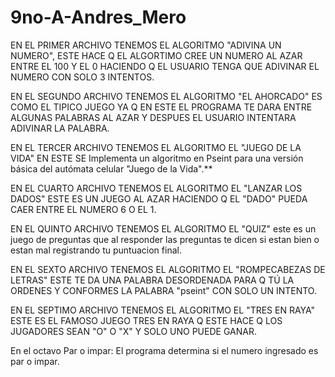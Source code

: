 # 9no-A-Andres_Mero

EN EL PRIMER ARCHIVO TENEMOS EL ALGORITMO "ADIVINA UN NUMERO", ESTE HACE Q EL ALGORTIMO CREE UN NUMERO AL AZAR ENTRE EL 100 Y EL 0 HACIENDO Q EL USUARIO TENGA QUE ADIVINAR EL NUMERO CON SOLO 3 INTENTOS.

EN EL SEGUNDO ARCHIVO TENEMOS EL ALGORITMO "EL AHORCADO" ES COMO EL TIPICO JUEGO YA Q EN ESTE EL PROGRAMA TE DARA ENTRE ALGUNAS PALABRAS AL AZAR Y DESPUES EL USUARIO INTENTARA ADIVINAR LA PALABRA.

EN EL TERCER ARCHIVO TENEMOS EL ALGORITMO EL "JUEGO DE LA VIDA" EN ESTE SE Implementa un algoritmo en Pseint para una versión básica del autómata celular "Juego de la Vida".**

EN EL CUARTO ARCHIVO TENEMOS EL ALGORITMO EL "LANZAR LOS DADOS" ESTE ES UN JUEGO AL AZAR HACIENDO Q EL "DADO" PUEDA CAER ENTRE EL NUMERO 6 O EL 1.

EN EL QUINTO ARCHIVO TENEMOS EL ALGORITMO EL "QUIZ" este es un juego de preguntas que al responder las preguntas te dicen si estan bien o estan mal registrando tu puntuacion final.

EN EL SEXTO ARCHIVO TENEMOS EL ALGORITMO EL "ROMPECABEZAS DE LETRAS" ESTE TE DA UNA PALABRA DESORDENADA PARA Q TÚ LA ORDENES Y CONFORMES LA PALABRA "pseint" CON SOLO UN INTENTO.

EN EL SEPTIMO ARCHIVO TENEMOS EL ALGORITMO EL "TRES EN RAYA" ESTE ES EL FAMOSO JUEGO TRES EN RAYA Q ESTE HACE Q LOS JUGADORES SEAN "O" O "X" Y SOLO UNO PUEDE GANAR.

En el octavo Par o impar: El programa determina si el numero ingresado es par o impar.

